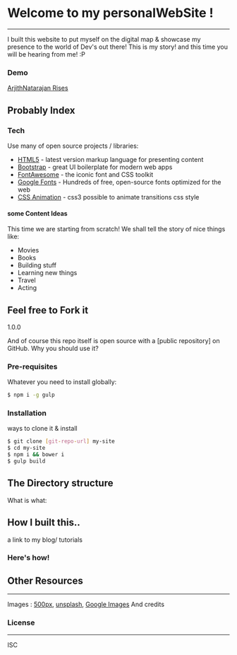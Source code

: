 # Welcome to my personalWebSite !
---------------------------------------
I built this website to put myself on the digital map & showcase my presence to the world of Dev's out there!
This is my story! and this time you will be hearing from me! :P

### Demo
[ArjithNatarajan Rises](http://arjith-natarajan.github.io/)

## Probably Index

### Tech
Use many of open source projects / libraries:

* [HTML5] - latest version markup language for presenting content
* [Bootstrap] - great UI boilerplate for modern web apps
* [FontAwesome] - the iconic font and CSS toolkit
* [Google Fonts] - Hundreds of free, open-source fonts optimized for the web
* [CSS Animation] - css3 possible to animate transitions css style


#### some Content Ideas

This time we are starting from scratch!
We shall tell the story of nice things like:

* Movies
* Books
* Building stuff
* Learning new things
* Travel
* Acting

## Feel free to Fork it

1.0.0

And of course this repo itself is open source with a [public repository] on GitHub.
Why you should  use it?

### Pre-requisites

Whatever you need to install globally:
```sh
$ npm i -g gulp
```

### Installation

ways to clone it & install

 ```sh
 $ git clone [git-repo-url] my-site
 $ cd my-site
 $ npm i && bower i
 $ gulp build
 ```
## The Directory structure
What is what:
## How I built this..
 a link to my blog/ tutorials

### Here's how!

## Other Resources
 ----
 Images : [500px](http://500px.com/), [unsplash](http://unsplash.com/), [Google Images](https://images.google.com)
 And credits

### License
 ----
 ISC

 [//]: # (These are reference links used in the body of this note and get stripped out when the markdown processor does its job. There is no need to format nicely because it shouldn't be seen. Thanks SO - http://stackoverflow.com/questions/4823468/store-comments-in-markdown-syntax)


   [HTML5]: <https://en.wikipedia.org/wiki/HTML5>
   [Angular Google Maps]: <http://angular-ui.github.io/angular-google-maps>
   [node.js]: <http://nodejs.org>
   [Bootstrap]: <http://getbootstrap.com>
   [FontAwesome]: <https://fortawesome.github.io/Font-Awesome/>
   [jQuery]: <http://jquery.com>
   [Google Fonts]: <https://www.google.com/fonts>
   [AngularJS]: <http://angularjs.org>
   [CSS Animation]: <https://developer.mozilla.org/en-US/docs/Web/CSS/CSS_Animations/Using_CSS_animations>
